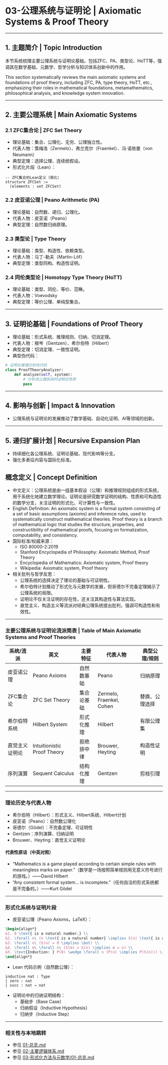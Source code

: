 # 03-公理系统与证明论 | Axiomatic Systems & Proof Theory

---

## 1. 主题简介 | Topic Introduction

本节系统梳理主要公理系统与证明论基础，包括ZFC、PA、类型论、HoTT等，强调其在数学基础、元数学、哲学分析与知识体系创新中的作用。

This section systematically reviews the main axiomatic systems and foundations of proof theory, including ZFC, PA, type theory, HoTT, etc., emphasizing their roles in mathematical foundations, metamathematics, philosophical analysis, and knowledge system innovation.

---

## 2. 主要公理系统 | Main Axiomatic Systems

### 2.1 ZFC集合论 | ZFC Set Theory

- 理论基础：集合、公理化、无穷、公理独立性。
- 代表人物：策梅洛（Zermelo）、弗兰克尔（Fraenkel）、冯·诺依曼（von Neumann）
- 典型定理：选择公理、连续统假设。
- 形式化片段（Lean）：

```lean
-- ZFC集合的Lean定义（简化）
structure ZFCSet :=
  (elements : set ZFCSet)
```

### 2.2 皮亚诺公理 | Peano Arithmetic (PA)

- 理论基础：自然数、递归、公理化。
- 代表人物：皮亚诺（Peano）
- 典型定理：自然数归纳原理。

### 2.3 类型论 | Type Theory

- 理论基础：类型、构造性、依赖类型。
- 代表人物：马丁-勒夫（Martin-Löf）
- 典型定理：类型同构、构造性证明。

### 2.4 同伦类型论 | Homotopy Type Theory (HoTT)

- 理论基础：类型、同伦、等价、范畴。
- 代表人物：Voevodsky
- 典型定理：等价公理、单纯型集合。

---

## 3. 证明论基础 | Foundations of Proof Theory

- 理论基础：形式系统、推理规则、归纳、切消定理。
- 代表人物：根岑（Gentzen）、希尔伯特（Hilbert）
- 典型定理：切消定理、一致性证明。
- 典型伪代码：

```python
# 证明论推理分析伪代码
class ProofTheoryAnalyzer:
    def analyze(self, system):
        # 分析该公理系统的证明论性质
        pass
```

---

## 4. 影响与创新 | Impact & Innovation

- 公理系统与证明论的发展推动了数学基础、自动化证明、AI等领域的创新。

---

## 5. 递归扩展计划 | Recursive Expansion Plan

- 持续细化各公理系统、证明论基础、现代影响等分支。
- 强化多表征内容与国际化标准。

## 概念定义 | Concept Definition
- 中文定义：公理系统是由一组基本假设（公理）和推理规则组成的形式系统，用于系统化地建立数学理论。证明论是研究数学证明的结构、性质和可构造性的数学分支，关注证明的形式化、可计算性与一致性。
- English Definition: An axiomatic system is a formal system consisting of a set of basic assumptions (axioms) and inference rules, used to systematically construct mathematical theories. Proof theory is a branch of mathematical logic that studies the structure, properties, and constructibility of mathematical proofs, focusing on formalization, computability, and consistency.
- 国际标准/权威来源：
  - ISO 80000-2:2019
  - Stanford Encyclopedia of Philosophy: Axiomatic Method, Proof Theory
  - Encyclopedia of Mathematics: Axiomatic system, Proof theory
  - Wikipedia: Axiomatic system, Proof theory
- 相关批判与哲学反思：
  - 公理系统的选择决定了理论的基础与可证明性。
  - 希尔伯特计划推动了形式化与元数学的发展，但哥德尔不完备定理揭示了公理系统的局限。
  - 证明论不仅关注证明的存在性，还关注其构造性与算法实现。
  - 直觉主义、构造主义等流派对经典公理系统提出批判，强调可构造性和有效性。

---

### 主要公理系统与证明论流派简表 | Table of Main Axiomatic Systems and Proof Theories
| 系统/流派 | 英文 | 主要特征 | 代表人物 | 典型公理/规则 |
|---|---|---|---|---|
| 皮亚诺公理 | Peano Axioms | 自然数基础 | Peano | 归纳原理 |
| ZFC集合论 | ZFC Set Theory | 集合论基础 | Zermelo, Fraenkel, Cohen | 替换、公理选择 |
| 希尔伯特系统 | Hilbert System | 形式化推理 | Hilbert | 有限公理集 |
| 直觉主义证明论 | Intuitionistic Proof Theory | 拒绝排中律 | Brouwer, Heyting | 构造性证明 |
| 序列演算 | Sequent Calculus | 结构化推理 | Gentzen | 剪枝引理 |

---

### 理论历史与代表人物
- 希尔伯特（Hilbert）：形式主义、Hilbert系统、Hilbert计划
- 皮亚诺（Peano）：自然数公理化
- 哥德尔（Gödel）：不完备定理、可证明性
- Gentzen：序列演算、归纳证明
- Brouwer、Heyting：直觉主义证明论

#### 代表性原话（中英对照）
- “Mathematics is a game played according to certain simple rules with meaningless marks on paper.”（数学是一场按照简单规则用无意义符号进行的游戏。）——David Hilbert
- “Any consistent formal system... is incomplete.”（任何自洽的形式系统都是不完备的。）——Kurt Gödel

---

### 形式化系统与证明片段
- 皮亚诺公理（Peano Axioms，LaTeX）：
```latex
\begin{align*}
&1. 0 \text{ is a natural number.} \\
&2. \forall n\ (n \text{ is a natural number} \implies S(n) \text{ is a natural number}) \\
&3. \forall n\ (S(n) = 0 \implies \bot) \\
&4. \forall m\ \forall n\ (S(m) = S(n) \implies m = n) \\
&5. \text{Induction: } P(0) \wedge \forall n (P(n) \implies P(S(n))) \implies \forall n P(n)
\end{align*}
```
- Lean 代码示例（自然数公理）：
```lean
inductive nat : Type
| zero : nat
| succ : nat → nat
```
- 证明论中的归纳证明结构：
  - 基础步（Base Case）
  - 归纳假设（Inductive Hypothesis）
  - 归纳步（Inductive Step）

---

### 相关性与本地跳转
- 参见 [01-总览.md](./01-总览.md)
- 参见 [02-主要逻辑体系.md](./02-主要逻辑体系.md)
- 参见 [03-形式化方法与元数学/01-总览.md](../03-形式化方法与元数学/01-总览.md)
